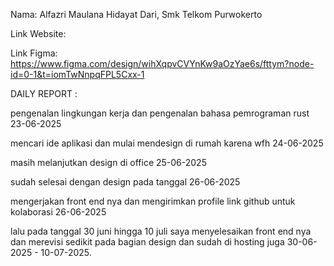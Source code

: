 Nama: Alfazri Maulana Hidayat Dari, Smk Telkom Purwokerto

Link Website: 

Link Figma: https://www.figma.com/design/wihXqpvCVYnKw9aOzYae6s/fttym?node-id=0-1&t=iomTwNnpqFPL5Cxx-1

DAILY REPORT :

pengenalan lingkungan kerja dan pengenalan bahasa pemrograman rust 23-06-2025

mencari ide aplikasi dan mulai mendesign di rumah karena wfh 24-06-2025

masih melanjutkan design di office 25-06-2025

sudah selesai dengan design pada tanggal 26-06-2025

mengerjakan front end nya dan mengirimkan profile link github untuk kolaborasi 26-06-2025

lalu pada tanggal 30 juni hingga 10 juli saya menyelesaikan front end nya dan merevisi sedikit pada bagian design dan sudah di hosting juga 30-06-2025 - 10-07-2025.
